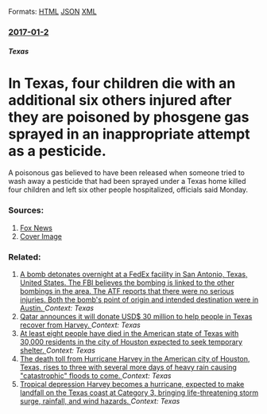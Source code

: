 
Formats: [HTML](/news/2017/01/2/in-texas-four-children-die-with-an-additional-six-others-injured-after-they-are-poisoned-by-phosgene-gas-sprayed-in-an-inappropriate-attemp.html)  [JSON](/news/2017/01/2/in-texas-four-children-die-with-an-additional-six-others-injured-after-they-are-poisoned-by-phosgene-gas-sprayed-in-an-inappropriate-attemp.json)  [XML](/news/2017/01/2/in-texas-four-children-die-with-an-additional-six-others-injured-after-they-are-poisoned-by-phosgene-gas-sprayed-in-an-inappropriate-attemp.xml)  

### [2017-01-2](/news/2017/01/2/index.md)

##### Texas
# In Texas, four children die with an additional six others injured after they are poisoned by phosgene gas sprayed in an inappropriate attempt as a pesticide. 

A poisonous gas believed to have been released when someone tried to wash away a pesticide that had been sprayed under a Texas home killed four children and left six other people hospitalized, officials said Monday.


### Sources:

1. [Fox News](http://www.foxnews.com/us/2017/01/03/4-children-die-in-texas-pesticide-gas-poisoning-others-injured.html)
1. [Cover Image](http://www.foxnews.com/content/dam/fox-news/logo/og-fn-foxnews.jpg)

### Related:

1. [A bomb detonates overnight at a FedEx facility in San Antonio, Texas, United States. The FBI believes the bombing is linked to the other bombings in the area. The ATF reports that there were no serious injuries. Both the bomb's point of origin and intended destination were in Austin. ](/news/2018/03/20/a-bomb-detonates-overnight-at-a-fedex-facility-in-san-antonio-texas-united-states-the-fbi-believes-the-bombing-is-linked-to-the-other-bom.md) _Context: Texas_
2. [Qatar announces it will donate USD$ 30 million to help people in Texas recover from Harvey. ](/news/2017/09/7/qatar-announces-it-will-donate-usd-30-million-to-help-people-in-texas-recover-from-harvey.md) _Context: Texas_
3. [At least eight people have died in the American state of Texas with 30,000 residents in the city of Houston expected to seek temporary shelter. ](/news/2017/08/28/at-least-eight-people-have-died-in-the-american-state-of-texas-with-30-000-residents-in-the-city-of-houston-expected-to-seek-temporary-shelt.md) _Context: Texas_
4. [The death toll from Hurricane Harvey in the American city of Houston, Texas, rises to three with several more days of heavy rain causing "catastrophic" floods to come. ](/news/2017/08/27/the-death-toll-from-hurricane-harvey-in-the-american-city-of-houston-texas-rises-to-three-with-several-more-days-of-heavy-rain-causing-ca.md) _Context: Texas_
5. [Tropical depression Harvey becomes a hurricane, expected to make landfall on the Texas coast at Category 3, bringing life-threatening storm surge, rainfall, and wind hazards. ](/news/2017/08/24/tropical-depression-harvey-becomes-a-hurricane-expected-to-make-landfall-on-the-texas-coast-at-category-3-bringing-life-threatening-storm.md) _Context: Texas_
